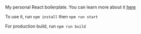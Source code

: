 My personal React boilerplate. You can learn more about it [here](https://sebhastian.com/react-configuration-tutorial)

To use it, run `npm install` then `npm run start`

For production build, run `npm run build`
